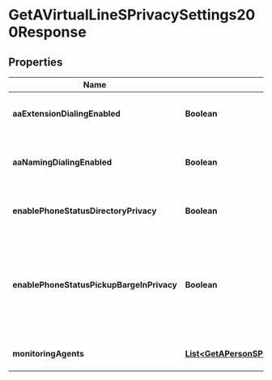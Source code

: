 

# GetAVirtualLineSPrivacySettings200Response


## Properties

| Name | Type | Description | Notes |
|------------ | ------------- | ------------- | -------------|
|**aaExtensionDialingEnabled** | **Boolean** | When &#x60;true&#x60; auto attendant extension dialing will be enabled. |  [optional] |
|**aaNamingDialingEnabled** | **Boolean** | When &#x60;true&#x60; auto attendant dialing by first or last name will be enabled. |  [optional] |
|**enablePhoneStatusDirectoryPrivacy** | **Boolean** | When &#x60;true&#x60; phone status directory privacy will be enabled. |  [optional] |
|**enablePhoneStatusPickupBargeInPrivacy** | **Boolean** | When &#x60;true&#x60; privacy is enforced for call pickup and barge-in. Only members specified by &#x60;monitoringAgents&#x60; can pickup or barge-in on the call. |  [optional] |
|**monitoringAgents** | [**List&lt;GetAPersonSPrivacySettings200ResponseMonitoringAgentsInner&gt;**](GetAPersonSPrivacySettings200ResponseMonitoringAgentsInner.md) | List of people that are being monitored. |  [optional] |



